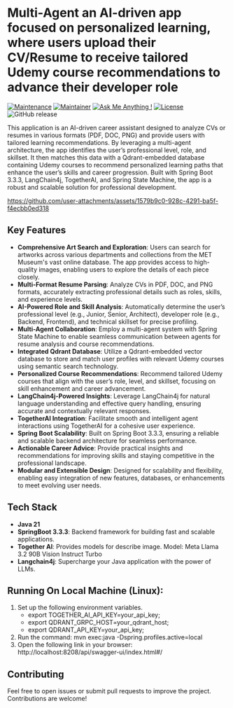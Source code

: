 # Multi-Agent an AI-driven app focused on personalized learning, where users upload their CV/Resume to receive tailored Udemy course recommendations to advance their developer role

[![Maintenance](https://img.shields.io/badge/Maintained%3F-yes-green.svg)]()
[![Maintainer](https://img.shields.io/static/v1?label=Yevhen%20Ruban&message=Maintainer&color=red)](mailto:yevhen.ruban@extrawest.com)
[![Ask Me Anything !](https://img.shields.io/badge/Ask%20me-anything-1abc9c.svg)]()
[![License](https://img.shields.io/badge/License-Apache_2.0-blue.svg)](https://opensource.org/licenses/Apache-2.0)
![GitHub release](https://img.shields.io/badge/release-v1.0.0-blue)

This application is an AI-driven career assistant designed to analyze CVs or resumes in various formats (PDF, DOC, PNG) and provide users with tailored learning recommendations. By leveraging a multi-agent architecture, the app identifies the user’s professional level, role, and skillset. It then matches this data with a Qdrant-embedded database containing Udemy courses to recommend personalized learning paths that enhance the user’s skills and career progression. Built with Spring Boot 3.3.3, LangChain4j, TogetherAI, and Spring State Machine, the app is a robust and scalable solution for professional development.





https://github.com/user-attachments/assets/1579b9c0-928c-4291-ba5f-f4ecbb0ed318





## Key Features

- **Comprehensive Art Search and Exploration**: Users can search for artworks across various departments and collections from the MET Museum's vast online database. The app provides access to high-quality images, enabling users to explore the details of each piece closely.
- **Multi-Format Resume Parsing**: Analyze CVs in PDF, DOC, and PNG formats, accurately extracting professional details such as roles, skills, and experience levels.
- **AI-Powered Role and Skill Analysis**: Automatically determine the user’s professional level (e.g., Junior, Senior, Architect), developer role (e.g., Backend, Frontend), and technical skillset for precise profiling.
- **Multi-Agent Collaboration**: Employ a multi-agent system with Spring State Machine to enable seamless communication between agents for resume analysis and course recommendations.
- **Integrated Qdrant Database**: Utilize a Qdrant-embedded vector database to store and match user profiles with relevant Udemy courses using semantic search technology.
- **Personalized Course Recommendations**: Recommend tailored Udemy courses that align with the user’s role, level, and skillset, focusing on skill enhancement and career advancement.
- **LangChain4j-Powered Insights**: Leverage LangChain4j for natural language understanding and effective query handling, ensuring accurate and contextually relevant responses.
- **TogetherAI Integration**: Facilitate smooth and intelligent agent interactions using TogetherAI for a cohesive user experience.
- **Spring Boot Scalability**: Built on Spring Boot 3.3.3, ensuring a reliable and scalable backend architecture for seamless performance.
- **Actionable Career Advice**: Provide practical insights and recommendations for improving skills and staying competitive in the professional landscape.
- **Modular and Extensible Design**: Designed for scalability and flexibility, enabling easy integration of new features, databases, or enhancements to meet evolving user needs.

## Tech Stack

- **Java 21**
- **SpringBoot 3.3.3**: Backend framework for building fast and scalable applications.
- **Together AI**: Provides models for describe image. Model: Meta Llama 3.2 90B Vision Instruct Turbo
- **Langchain4j**: Supercharge your Java application with the power of LLMs.

## Running On Local Machine (Linux):

1. Set up the following environment variables.
    - export TOGETHER_AI_API_KEY=your_api_key;
    - export QDRANT_GRPC_HOST=your_qdrant_host;
    - export QDRANT_API_KEY=your_api_key;
2. Run the command: mvn exec:java -Dspring.profiles.active=local
3. Open the following link in your browser: http://localhost:8208/api/swagger-ui/index.html#/

## Contributing

Feel free to open issues or submit pull requests to improve the project. Contributions are welcome!
